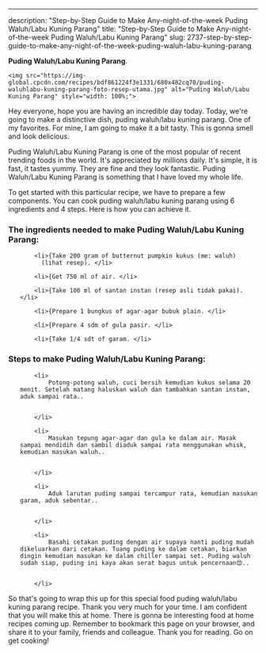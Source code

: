 ---
description: "Step-by-Step Guide to Make Any-night-of-the-week Puding Waluh/Labu Kuning Parang"
title: "Step-by-Step Guide to Make Any-night-of-the-week Puding Waluh/Labu Kuning Parang"
slug: 2737-step-by-step-guide-to-make-any-night-of-the-week-puding-waluh-labu-kuning-parang

<p>
	<strong>Puding Waluh/Labu Kuning Parang</strong>. 
	
</p>
<p>
	
	<img src="https://img-global.cpcdn.com/recipes/bdf861224f3e1331/680x482cq70/puding-waluhlabu-kuning-parang-foto-resep-utama.jpg" alt="Puding Waluh/Labu Kuning Parang" style="width: 100%;">
	
	
</p>
<p>
	Hey everyone, hope you are having an incredible day today. Today, we're going to make a distinctive dish, puding waluh/labu kuning parang. One of my favorites. For mine, I am going to make it a bit tasty. This is gonna smell and look delicious.
</p>
	
<p>
	Puding Waluh/Labu Kuning Parang is one of the most popular of recent trending foods in the world. It's appreciated by millions daily. It's simple, it is fast, it tastes yummy. They are fine and they look fantastic. Puding Waluh/Labu Kuning Parang is something that I have loved my whole life.
</p>
<p>
	
</p>

<p>
To get started with this particular recipe, we have to prepare a few components. You can cook puding waluh/labu kuning parang using 6 ingredients and 4 steps. Here is how you can achieve it.
</p>

<h3>The ingredients needed to make Puding Waluh/Labu Kuning Parang:</h3>

<ol>
	
		<li>{Take 200 gram of butternut pumpkin kukus (me: waluh)
          (lihat resep). </li>
	
		<li>{Get 750 ml of air. </li>
	
		<li>{Take 100 ml of santan instan (resep asli tidak pakai). </li>
	
		<li>{Prepare 1 bungkus of agar-agar bubuk plain. </li>
	
		<li>{Prepare 4 sdm of gula pasir. </li>
	
		<li>{Take 1/4 sdt of garam. </li>
	
</ol>
<p>
	
</p>

<h3>Steps to make Puding Waluh/Labu Kuning Parang:</h3>

<ol>
	
		<li>
			Potong-potong waluh, cuci bersih kemudian kukus selama 20 menit. Setelah matang haluskan waluh dan tambahkan santan instan, aduk sampai rata..
			
			
		</li>
	
		<li>
			Masukan tepung agar-agar dan gula ke dalam air. Masak sampai mendidih dan sambil diaduk sampai rata menggunakan whisk, kemudian masukan waluh..
			
			
		</li>
	
		<li>
			Aduk larutan puding sampai tercampur rata, kemudian masukan garam, aduk sebentar..
			
			
		</li>
	
		<li>
			Basahi cetakan puding dengan air supaya nanti puding mudah dikeluarkan dari cetakan. Tuang puding ke dalam cetakan, biarkan dingin kemudian masukan ke dalam chiller sampai set. Puding waluh sudah siap, puding ini kaya akan serat bagus untuk pencernaan😍..
			
			
		</li>
	
</ol>

<p>
	
</p>

<p>
	So that's going to wrap this up for this special food puding waluh/labu kuning parang recipe. Thank you very much for your time. I am confident that you will make this at home. There is gonna be interesting food at home recipes coming up. Remember to bookmark this page on your browser, and share it to your family, friends and colleague. Thank you for reading. Go on get cooking!
</p>
